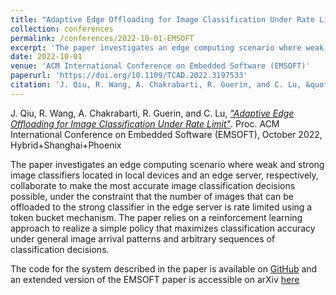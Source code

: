 ```yaml
---
title: "Adaptive Edge Offloading for Image Classification Under Rate Limit"
collection: conferences
permalink: /conferences/2022-10-01-EMSOFT
excerpt: 'The paper investigates an edge computing scenario where weak and strong image classifiers located in local devices and an edge server, respectively, collaborate to make the most accurate image classification decisions possible, under the constraint that the number of images that can be offloaded to the strong classifier in the edge server is rate limited using a token bucket mechanism.  The paper relies on a reinforcement learning approach to realize a simple policy that maximizes classification accuracy under general image arrival patterns and arbitrary sequences of classification decisions.  The code for the system described in the paper is available on [GitHub](https://github.com/qiujiaming315/edgeml-dqn) and an extended version of the EMSOFT paper is accessible on arXiv [here](https://arxiv.org/abs/2208.00485)'
date: 2022-10-01
venue: 'ACM International Conference on Embedded Software (EMSOFT)'
paperurl: 'https://doi.org/10.1109/TCAD.2022.3197533'
citation: 'J. Qiu, R. Wang, A. Chakrabarti, R. Guerin, and C. Lu, &quot;Adaptive Edge Offloading for Image Classification Under Rate Limit.&quot; Proc. ACM International Conference on Embedded Software (EMSOFT), October 2022, Hybrid+Shanghai+Phoenix'
---
```


J. Qiu, R. Wang, A. Chakrabarti, R. Guerin, and C. Lu, [*"Adaptive Edge Offloading for Image Classification Under Rate Limit"*](https://doi.org/10.1109/TCAD.2022.3197533). Proc. ACM International Conference on Embedded Software (EMSOFT), October 2022, Hybrid+Shanghai+Phoenix


The paper investigates an edge computing scenario where weak and strong image classifiers located in local devices and an edge server, 
respectively, collaborate to make the most accurate image classification decisions possible, under the constraint that the number
of images that can be offloaded to the strong classifier in the edge server is rate limited using a token bucket 
mechanism.  The paper relies on a reinforcement learning approach to realize a simple policy that maximizes
classification accuracy under general image arrival patterns and arbitrary sequences of classification decisions.   

The code for the system described in the paper is available on [GitHub](https://github.com/qiujiaming315/edgeml-dqn) and an extended version of the EMSOFT paper is accessible on arXiv [here](https://arxiv.org/abs/2208.00485) 

